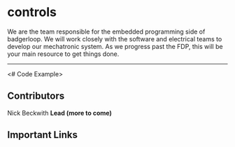 # controls
We are the team responsible for the embedded programming side of badgerloop. We will work closely with the software and electrical teams to develop our mechatronic system. As we progress past the FDP, this will be your main resource to get things done.
<hr>
<# Code Example>

## Contributors
Nick Beckwith <b>Lead
(more to come)

## Important Links
